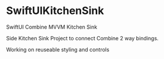 
# SwiftUIKitchenSink
SwiftUI Combine MVVM Kitchen Sink

Side Kitchen Sink Project to connect Combine 2 way bindings.

Working on reuseable styling and controls 
